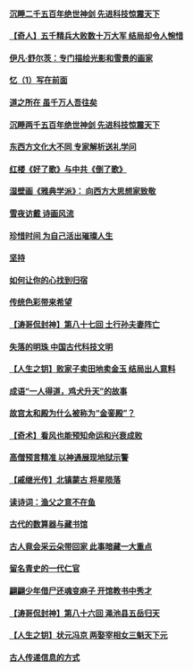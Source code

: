 #### [沉睡二千五百年绝世神剑 先进科技惊震天下](../pages/prog647/a103389297.md?t=04020106) 
#### [【奇人】五千精兵大败数十万大军 结局却令人惋惜](../pages/prog647/a103389238.md?t=04020106) 
#### [伊凡‧舒尔茨：专门描绘光影和雪景的画家](../pages/prog647/a103389133.md?t=04020106) 
#### [忆（1）写在前面](../pages/prog647/a103388360.md?t=04020106) 
#### [道之所在 虽千万人吾往矣](../pages/prog647/a103388290.md?t=04020106) 
#### [沉睡两千五百年绝世神剑 先进科技惊震天下](../pages/prog647/a103388239.md?t=04020106) 
#### [东西方文化大不同 专家解析送礼学问](../pages/prog647/a103388205.md?t=04020106) 
#### [红楼《好了歌》与中共《倒了歌》](../pages/prog647/a103387415.md?t=04020106) 
#### [湿壁画《雅典学派》： 向西方大思想家致敬](../pages/prog647/a103387334.md?t=04020106) 
#### [雪夜访戴 诗画风流](../pages/prog647/a103387289.md?t=04020106) 
#### [珍惜时间 为自己活出璀璨人生](../pages/prog647/a103386288.md?t=04020106) 
#### [坚持](../pages/prog647/a103386143.md?t=04020106) 
#### [如何让你的心找到归宿](../pages/prog647/a103385386.md?t=04020106) 
#### [传统色彩带来希望](../pages/prog647/a103385366.md?t=04020106) 
#### [【涛哥侃封神】第八十七回 土行孙夫妻阵亡](../pages/prog647/a103384801.md?t=04020106) 
#### [失落的明珠 中国古代科技文明](../pages/prog647/a103384282.md?t=04020106) 
#### [【人生之钥】败家子卖田地卖金玉 结局出人意料](../pages/prog647/a103384205.md?t=04020106) 
#### [成语“一人得道，鸡犬升天”的故事](../pages/prog647/a103383159.md?t=04020106) 
#### [故宫太和殿为什么被称为“金銮殿”？](../pages/prog647/a103383155.md?t=04020106) 
#### [【奇术】看风也能预知命运和兴衰成败](../pages/prog647/a103382268.md?t=04020106) 
#### [高僧预言精准 以神通展现地狱示警](../pages/prog647/a103382179.md?t=04020106) 
#### [【戚继光传】北镇蒙古 将星陨落](../pages/prog647/a103381332.md?t=04020106) 
#### [读诗词：渔父之意不在鱼](../pages/prog647/a103381322.md?t=04020106) 
#### [古代的数算器与藏书馆](../pages/prog647/a103380339.md?t=04020106) 
#### [古人竟会采云朵带回家 此事暗藏一大重点](../pages/prog647/a103380310.md?t=04020106) 
#### [留名青史的一代仁官](../pages/prog647/a103379377.md?t=04020106) 
#### [翩翩少年借尸还魂变麻子 开馆教书中秀才](../pages/prog647/a103379364.md?t=04020106) 
#### [【涛哥侃封神】第八十六回 渑池县五岳归天](../pages/prog647/a103378653.md?t=04020106) 
#### [【人生之钥】状元冯京 两娶宰相女三魁天下元](../pages/prog647/a103377963.md?t=04020106) 
#### [古人传递信息的方式](../pages/prog647/a103377945.md?t=04020106) 
